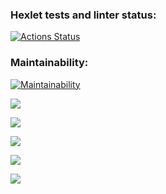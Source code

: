 ### Hexlet tests and linter status:
[![Actions Status](https://github.com/yssupecaps/java-project-61/actions/workflows/hexlet-check.yml/badge.svg)](https://github.com/yssupecaps/java-project-62/actions)

### Maintainability:
[![Maintainability](https://api.codeclimate.com/v1/badges/044b0df3c9aaafe5fde7/maintainability)](https://codeclimate.com/github/yssupecaps/java-project-62/maintainability)


<a href="https://asciinema.org/a/524869" target="_blank"><img src="https://asciinema.org/a/524869.svg" /></a>

<a href="https://asciinema.org/a/MWvHxzE5UNsPdrEQ7PlCCcrm0" target="_blank"><img src="https://asciinema.org/a/MWvHxzE5UNsPdrEQ7PlCCcrm0.svg" /></a>

<a href="https://asciinema.org/a/etIuymhQPxkESZCmNpst17Fsr" target="_blank"><img src="https://asciinema.org/a/etIuymhQPxkESZCmNpst17Fsr.svg" /></a>

<a href="https://asciinema.org/a/D51iqJdmKVW3h6NbqvlzQN1vE" target="_blank"><img src="https://asciinema.org/a/D51iqJdmKVW3h6NbqvlzQN1vE.svg" /></a>

<a href="https://asciinema.org/a/oxads8SfBaPmqgTNG77WrTMYU" target="_blank"><img src="https://asciinema.org/a/oxads8SfBaPmqgTNG77WrTMYU.svg" /></a>